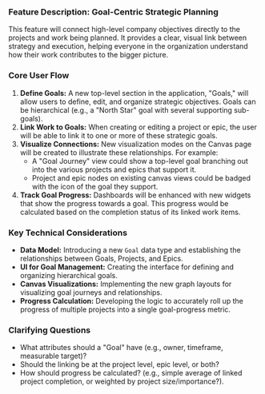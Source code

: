 ### Feature Description: Goal-Centric Strategic Planning

This feature will connect high-level company objectives directly to the projects and work being planned. It provides a clear, visual link between strategy and execution, helping everyone in the organization understand how their work contributes to the bigger picture.

### Core User Flow

1.  **Define Goals:** A new top-level section in the application, "Goals," will allow users to define, edit, and organize strategic objectives. Goals can be hierarchical (e.g., a "North Star" goal with several supporting sub-goals).
2.  **Link Work to Goals:** When creating or editing a project or epic, the user will be able to link it to one or more of these strategic goals.
3.  **Visualize Connections:** New visualization modes on the Canvas page will be created to illustrate these relationships. For example:
    - A "Goal Journey" view could show a top-level goal branching out into the various projects and epics that support it.
    - Project and epic nodes on existing canvas views could be badged with the icon of the goal they support.
4.  **Track Goal Progress:** Dashboards will be enhanced with new widgets that show the progress towards a goal. This progress would be calculated based on the completion status of its linked work items.

### Key Technical Considerations

- **Data Model:** Introducing a new `Goal` data type and establishing the relationships between Goals, Projects, and Epics.
- **UI for Goal Management:** Creating the interface for defining and organizing hierarchical goals.
- **Canvas Visualizations:** Implementing the new graph layouts for visualizing goal journeys and relationships.
- **Progress Calculation:** Developing the logic to accurately roll up the progress of multiple projects into a single goal-progress metric.

### Clarifying Questions

- What attributes should a "Goal" have (e.g., owner, timeframe, measurable target)?
- Should the linking be at the project level, epic level, or both?
- How should progress be calculated? (e.g., simple average of linked project completion, or weighted by project size/importance?).

